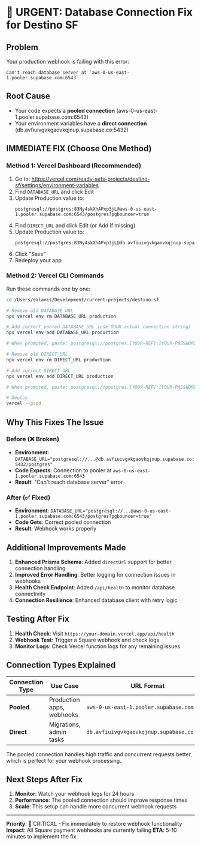 # 🚨 URGENT: Database Connection Fix for Destino SF

## Problem
Your production webhook is failing with this error:
```
Can't reach database server at `aws-0-us-east-1.pooler.supabase.com:6543`
```

## Root Cause
- Your code expects a **pooled connection** (aws-0-us-east-1.pooler.supabase.com:6543)
- Your environment variables have a **direct connection** (db.avfiuivgvkgaovkqjnup.supabase.co:5432)

## IMMEDIATE FIX (Choose One Method)

### Method 1: Vercel Dashboard (Recommended)
1. Go to: https://vercel.com/ready-sets-projects/destino-sf/settings/environment-variables
2. Find `DATABASE_URL` and click Edit
3. Update Production value to:
   ```
   postgresql://postgres:83Ny4skXhAPxp3jL@aws-0-us-east-1.pooler.supabase.com:6543/postgres?pgbouncer=true
   ```
4. Find `DIRECT_URL` and click Edit (or Add if missing)
5. Update Production value to:
   ```
   postgresql://postgres:83Ny4skXhAPxp3jL@db.avfiuivgvkgaovkqjnup.supabase.co:5432/postgres
   ```
6. Click "Save"
7. Redeploy your app

### Method 2: Vercel CLI Commands
Run these commands one by one:

```bash
cd /Users/ealanis/Development/current-projects/destino-sf

# Remove old DATABASE_URL
npx vercel env rm DATABASE_URL production

# Add correct pooled DATABASE_URL (use YOUR actual connection string)
npx vercel env add DATABASE_URL production

# When prompted, paste: postgresql://postgres.[YOUR-REF]:[YOUR-PASSWORD]@aws-0-us-east-1.pooler.supabase.com:6543/postgres?pgbouncer=true

# Remove old DIRECT_URL  
npx vercel env rm DIRECT_URL production

# Add correct DIRECT_URL
npx vercel env add DIRECT_URL production

# When prompted, paste: postgresql://postgres.[YOUR-REF]:[YOUR-PASSWORD]@db.[YOUR-REF].supabase.co:5432/postgres

# Deploy
vercel --prod
```

## Why This Fixes The Issue

### Before (❌ Broken)
- **Environment**: `DATABASE_URL="postgresql://...@db.avfiuivgvkgaovkqjnup.supabase.co:5432/postgres"`
- **Code Expects**: Connection to pooler at `aws-0-us-east-1.pooler.supabase.com:6543`
- **Result**: "Can't reach database server" error

### After (✅ Fixed)
- **Environment**: `DATABASE_URL="postgresql://...@aws-0-us-east-1.pooler.supabase.com:6543/postgres?pgbouncer=true"`
- **Code Gets**: Correct pooled connection
- **Result**: Webhook works properly

## Additional Improvements Made

1. **Enhanced Prisma Schema**: Added `directUrl` support for better connection handling
2. **Improved Error Handling**: Better logging for connection issues in webhooks
3. **Health Check Endpoint**: Added `/api/health` to monitor database connectivity
4. **Connection Resilience**: Enhanced database client with retry logic

## Testing After Fix

1. **Health Check**: Visit `https://your-domain.vercel.app/api/health`
2. **Webhook Test**: Trigger a Square webhook and check logs
3. **Monitor Logs**: Check Vercel function logs for any remaining issues

## Connection Types Explained

| Connection Type | Use Case | URL Format |
|----------------|----------|------------|
| **Pooled** | Production apps, webhooks | `aws-0-us-east-1.pooler.supabase.com:6543` |
| **Direct** | Migrations, admin tasks | `db.avfiuivgvkgaovkqjnup.supabase.co:5432` |

The pooled connection handles high traffic and concurrent requests better, which is perfect for your webhook processing.

## Next Steps After Fix

1. **Monitor**: Watch your webhook logs for 24 hours
2. **Performance**: The pooled connection should improve response times
3. **Scale**: This setup can handle more concurrent webhook requests

---

**Priority**: 🔴 CRITICAL - Fix immediately to restore webhook functionality
**Impact**: All Square payment webhooks are currently failing
**ETA**: 5-10 minutes to implement the fix









